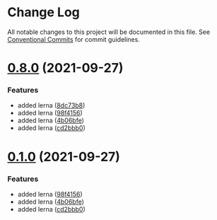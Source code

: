 # Change Log

All notable changes to this project will be documented in this file.
See [Conventional Commits](https://conventionalcommits.org) for commit guidelines.

# [0.8.0](https://github.com/HelloAgent/Datafordeler/compare/v0.7.4...v0.8.0) (2021-09-27)


### Features

* added lerna ([8dc73b8](https://github.com/HelloAgent/Datafordeler/commit/8dc73b8424012c3ebf49d1fa58bdd9a01a807baf))
* added lerna ([98f4156](https://github.com/HelloAgent/Datafordeler/commit/98f4156c064a2b32706962380e34406280fd97f3))
* added lerna ([4b06bfe](https://github.com/HelloAgent/Datafordeler/commit/4b06bfea003b238d637514ae2e0a05e16579497a))
* added lerna ([cd2bbb0](https://github.com/HelloAgent/Datafordeler/commit/cd2bbb03efc1266c9c3d29ff82b6222ccb5ab358))





# [0.1.0](https://github.com/HelloAgent/Datafordeler/compare/v0.7.4...v0.1.0) (2021-09-27)


### Features

* added lerna ([98f4156](https://github.com/HelloAgent/Datafordeler/commit/98f4156c064a2b32706962380e34406280fd97f3))
* added lerna ([4b06bfe](https://github.com/HelloAgent/Datafordeler/commit/4b06bfea003b238d637514ae2e0a05e16579497a))
* added lerna ([cd2bbb0](https://github.com/HelloAgent/Datafordeler/commit/cd2bbb03efc1266c9c3d29ff82b6222ccb5ab358))

